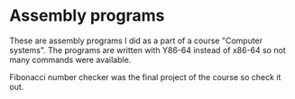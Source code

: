 # Assembly programs
These are assembly programs I did as a part of a course "Computer systems". 
The programs are written with Y86-64 instead of x86-64 so not many commands were available.

Fibonacci number checker was the final project of the course so check it out.
